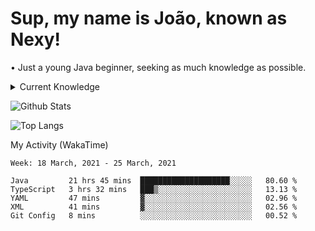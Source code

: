<h1>Sup, my name is João, known as Nexy!</h1>
<p>• Just a young Java beginner, seeking as much knowledge as possible.</p>

<details>
  <summary>Current Knowledge</summary>
  <br>
  <p align="center">Most used Languages</p>
  <p align="center">
    <img alt="Java" src="https://img.shields.io/badge/java-%23ED8B00.svg?&style=for-the-badge&logo=java&logoColor=white"/>
    <img alt="TypeScript" src="https://img.shields.io/badge/typescript%20-%23007ACC.svg?&style=for-the-badge&logo=typescript&logoColor=white"/>
    <img alt="JavaScript" src="https://img.shields.io/badge/javascript%20-%23323330.svg?&style=for-the-badge&logo=javascript&logoColor=%23F7DF1E"/>
    <img alt="NodeJS" src="https://img.shields.io/badge/node.js%20-%2343853D.svg?&style=for-the-badge&logo=node.js&logoColor=white"/>
    <img alt="HTML5" src="https://img.shields.io/badge/html5%20-%23E34F26.svg?&style=for-the-badge&logo=html5&logoColor=white"/>
    <img alt="CSS3" src="https://img.shields.io/badge/css3%20-%231572B6.svg?&style=for-the-badge&logo=css3&logoColor=white"/>
  </p>
</details>

![Github Stats](https://github-readme-stats.vercel.app/api?username=nexxyy&show_icons=true&theme=onedark&hide_title=true)

![Top Langs](https://github-readme-stats.vercel.app/api/top-langs/?username=nexxyy&theme=onedark)

My Activity (WakaTime)
<!--START_SECTION:waka-->
```text
Week: 18 March, 2021 - 25 March, 2021

Java         21 hrs 45 mins  ████████████████████░░░░░   80.60 % 
TypeScript   3 hrs 32 mins   ███▒░░░░░░░░░░░░░░░░░░░░░   13.13 % 
YAML         47 mins         ▓░░░░░░░░░░░░░░░░░░░░░░░░   02.96 % 
XML          41 mins         ▓░░░░░░░░░░░░░░░░░░░░░░░░   02.56 % 
Git Config   8 mins          ░░░░░░░░░░░░░░░░░░░░░░░░░   00.52 % 
```
<!--END_SECTION:waka-->
